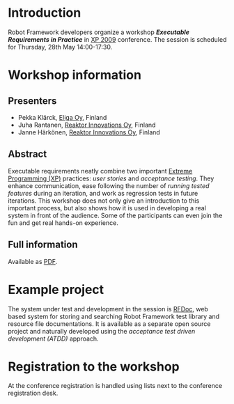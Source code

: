 

# Introduction #

Robot Framework developers organize a workshop _**Executable Requirements in Practice**_ in
[XP 2009](http://xp2009.org) conference. The session is scheduled for Thursday, 28th May 14:00-17:30.

# Workshop information #

## Presenters ##

  * Pekka Klärck, [Eliga Oy](http://eliga.fi), Finland
  * Juha Rantanen, [Reaktor Innovations Oy](http://ri.fi), Finland
  * Janne Härkönen, [Reaktor Innovations Oy](http://ri.fi), Finland

## Abstract ##

Executable requirements neatly combine two important
[Extreme Programming (XP)](http://www.extremeprogramming.org/)
practices: _user stories_ and _acceptance testing_. They enhance communication,
ease following the number of _running tested features_ during an
iteration, and work as regression tests in future iterations. This workshop
does not only give an introduction to this important process, but also
shows how it is used in developing a real system in front of the audience.
Some of the participants can even join the fun and get real hands-on
experience.

## Full information ##

Available as [PDF](http://robotframework.googlecode.com/svn/wiki/publications/xp2009.pdf).


# Example project #

The system under test and development in the session is [RFDoc](http://code.google.com/p/rfdoc/), web based system for storing and searching Robot Framework test library and resource file documentations. It is available as a separate open source project and naturally developed using the _acceptance test driven development (ATDD)_ approach.


# Registration to the workshop #

At the conference registration is handled using lists next to the conference registration desk.